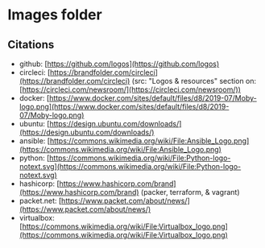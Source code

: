 # Images folder

## Citations

- github: [https://github.com/logos](https://github.com/logos)
- circleci: [https://brandfolder.com/circleci](https://brandfolder.com/circleci) (src: "Logos & resources" section on: [https://circleci.com/newsroom/](https://circleci.com/newsroom/))
- docker: [https://www.docker.com/sites/default/files/d8/2019-07/Moby-logo.png](https://www.docker.com/sites/default/files/d8/2019-07/Moby-logo.png)
- ubuntu: [https://design.ubuntu.com/downloads/](https://design.ubuntu.com/downloads/)
- ansible: [https://commons.wikimedia.org/wiki/File:Ansible_Logo.png](https://commons.wikimedia.org/wiki/File:Ansible_Logo.png)
- python: [https://commons.wikimedia.org/wiki/File:Python-logo-notext.svg](https://commons.wikimedia.org/wiki/File:Python-logo-notext.svg)
- hashicorp: [https://www.hashicorp.com/brand](https://www.hashicorp.com/brand) (packer, terraform, & vagrant)
- packet.net: [https://www.packet.com/about/news/](https://www.packet.com/about/news/)
- virtualbox: [https://commons.wikimedia.org/wiki/File:Virtualbox_logo.png](https://commons.wikimedia.org/wiki/File:Virtualbox_logo.png)
